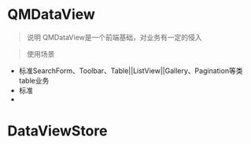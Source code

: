 # QMDataView
> 说明
  QMDataView是一个前端基础，对业务有一定的侵入

> 使用场景
    
- 标准SearchForm、Toolbar、Table||ListView||Gallery、Pagination等类table业务
- 标准
- 
    
# DataViewStore
